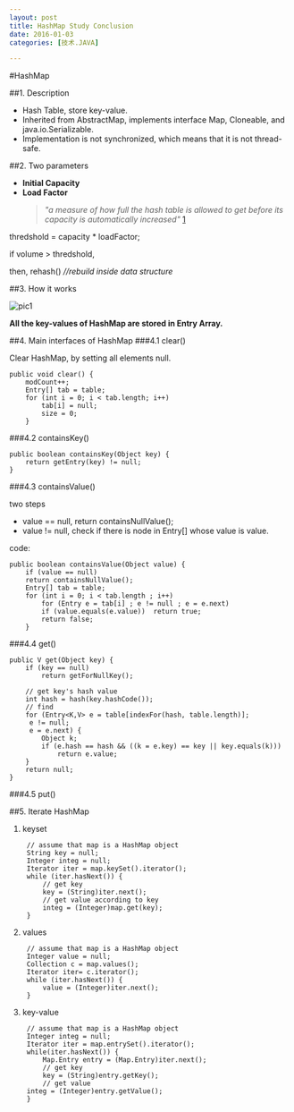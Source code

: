 ```yaml
---
layout: post
title: HashMap Study Conclusion
date: 2016-01-03
categories: [技术.JAVA]

---
```

#HashMap

##1. Description

- Hash Table, store key-value.
- Inherited from AbstractMap, implements interface Map, Cloneable, and java.io.Serializable.
- Implementation is not synchronized, which means that it is not thread-safe.

##2. Two parameters
- **Initial Capacity**
- **Load Factor**
  > *"a measure of how full the hash table is allowed to get before its capacity is automatically increased"*   [1]
  >     

thredshold = capacity * loadFactor;

if volume > thredshold,

then, rehash() *//rebuild inside data structure*

##3. How it works

![pic1](http://images.cnitblog.com/blog/497634/201401/280024326252470.jpg)

**All the key-values of HashMap are stored in Entry Array.**


##4. Main interfaces of HashMap
###4.1 clear()

Clear HashMap, by setting all elements null.

	public void clear() {
    	modCount++;
    	Entry[] tab = table;
    	for (int i = 0; i < tab.length; i++)
        	tab[i] = null;
	    	size = 0;
		}

###4.2 containsKey()

	public boolean containsKey(Object key) {
    	return getEntry(key) != null;
	}

###4.3 containsValue()

two steps

- value == null, return containsNullValue();
- value != null, check if there is node in Entry[] whose value is value.

code:
	
	public boolean containsValue(Object value) {
    	if (value == null)
        return containsNullValue();
		Entry[] tab = table;
    	for (int i = 0; i < tab.length ; i++)
        	for (Entry e = tab[i] ; e != null ; e = e.next)
            if (value.equals(e.value))	return true;
    		return false;
		}


###4.4 get()

	public V get(Object key) {
    	if (key == null)
        	return getForNullKey();
    	
    	// get key's hash value
    	int hash = hash(key.hashCode());
    	// find
    	for (Entry<K,V> e = table[indexFor(hash, table.length)];
         e != null;
         e = e.next) {
        	Object k;
        	if (e.hash == hash && ((k = e.key) == key || key.equals(k)))
            	return e.value;
    	}
    	return null;
	}
	
###4.5 put()

##5. Iterate HashMap
1. keyset
		
		// assume that map is a HashMap object
		String key = null;
		Integer integ = null;
		Iterator iter = map.keySet().iterator();
		while (iter.hasNext()) {
        	// get key
    		key = (String)iter.next();
        	// get value according to key
    		integ = (Integer)map.get(key);
		}

2. values
		
		// assume that map is a HashMap object
		Integer value = null;
		Collection c = map.values();
		Iterator iter= c.iterator();
		while (iter.hasNext()) {
    		value = (Integer)iter.next();
		}
	
3. key-value

		// assume that map is a HashMap object
		Integer integ = null;
		Iterator iter = map.entrySet().iterator();
		while(iter.hasNext()) {
    		Map.Entry entry = (Map.Entry)iter.next();
    		// get key
    		key = (String)entry.getKey();
        	// get value
		integ = (Integer)entry.getValue();
		}

			
		
  [1]: https://docs.oracle.com/javase/7/docs/api/java/util/HashMap.html  "FROM"
  